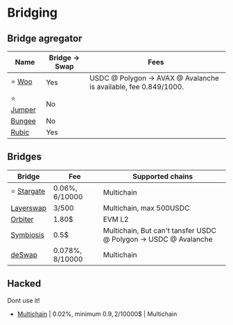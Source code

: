 # Bridging

## Bridge agregator

| Name | Bridge -> Swap | Fees |
|------|----------------|------|
| ⭐ [Woo](https://fi.woo.org/) | Yes | USDC @ Polygon -> AVAX @ Avalanche is available, fee 0.849$/1000$.
| ⭐ [Jumper](https://jumper.exchange ) | No
| [Bungee](https://www.bungee.exchange/) | No
| [Rubic](https://app.rubic.exchange/) |  Yes

## Bridges

| Bridge                      | Fee                            | Supported chains|
|-----------------------------|--------------------------------|-----------------|
⭐ [Stargate](https://stargate.finance/transfer) | 0.06%, 6$/10000$ | Multichain
[Layerswap](https://www.layerswap.io/app) | 3$/500$ | Multichain, max 500USDC
[Orbiter](https://www.orbiter.finance/?source=Polygon&dest=Arbitrum) | 1.80$ | EVM L2
[Symbiosis](https://app.symbiosis.finance/swap) | 0.5$ | Multichain, But can't tansfer USDC @ Polygon -> USDC @ Avalanche 
[deSwap](https://app.debridge.finance/deswap)| 0.078%, 8$/10000$ | Multichain


## Hacked

Dont use it!

- [Multichain](multichain.xyz) | 0.02%, minimum $0.9, 2$/10000$ | Multichain